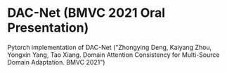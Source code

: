 # DAC-Net (BMVC 2021 Oral Presentation)

Pytorch implementation of DAC-Net ("Zhongying Deng, Kaiyang Zhou, Yongxin Yang, Tao Xiang. Domain Attention Consistency for Multi-Source Domain Adaptation. BMVC 2021")
